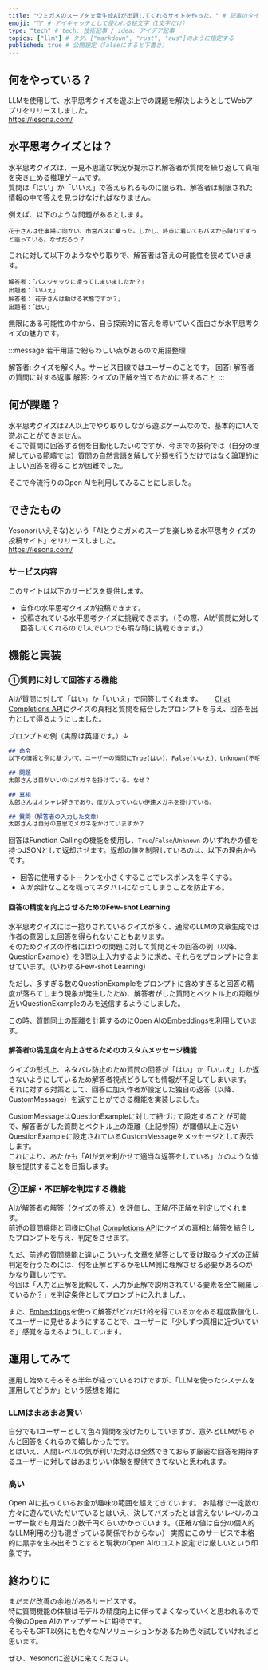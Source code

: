```yaml
---
title: "ウミガメのスープを文章生成AIが出題してくれるサイトを作った。" # 記事のタイトル
emoji: "🐢" # アイキャッチとして使われる絵文字（1文字だけ）
type: "tech" # tech: 技術記事 / idea: アイデア記事
topics: ["llm"] # タグ。["markdown", "rust", "aws"]のように指定する
published: true # 公開設定（falseにすると下書き）
---
```


## 何をやっている？
LLMを使用して、水平思考クイズを遊ぶ上での課題を解決しようとしてWebアプリをリリースしました。  
https://iesona.com/

## 水平思考クイズとは？
水平思考クイズは、一見不思議な状況が提示され解答者が質問を繰り返して真相を突き止める推理ゲームです。  
質問は「はい」か「いいえ」で答えられるものに限られ、解答者は制限された情報の中で答えを見つけなければなりません。  

例えば、以下のような問題があるとします。  

```
花子さんは仕事場に向かい、市営バスに乗った。しかし、終点に着いてもバスから降りずずっと座っている。なぜだろう？
```

これに対して以下のようなやり取りで、解答者は答えの可能性を狭めていきます。  
```
解答者：「バスジャックに遭ってしまいましたか？」
出題者：「いいえ」
解答者：「花子さんは動ける状態ですか？」
出題者：「はい」
```

無限にある可能性の中から、自ら探索的に答えを導いていく面白さが水平思考クイズの魅力です。

:::message
若干用語で紛らわしい点があるので用語整理  


解答者: クイズを解く人。サービス目線ではユーザーのことです。
回答: 解答者の質問に対する返事
解答: クイズの正解を当てるために答えること
:::

## 何が課題？

水平思考クイズは2人以上でやり取りしながら遊ぶゲームなので、基本的に1人で遊ぶことができません。  
そこで質問に回答する側を自動化したいのですが、今までの技術では（自分の理解している範疇では）質問の自然言語を解して分類を行うだけではなく論理的に正しい回答を得ることが困難でした。  

そこで今流行りのOpen AIを利用してみることにしました。

## できたもの
Yesonor(いえそな)という「AIとウミガメのスープを楽しめる水平思考クイズの投稿サイト」をリリースしました。  
https://iesona.com/  

### サービス内容
このサイトは以下のサービスを提供します。

- 自作の水平思考クイズが投稿できます。
- 投稿されている水平思考クイズに挑戦できます。（その際、AIが質問に対して回答してくれるので1人でいつでも暇な時に挑戦できます。）

## 機能と実装

### ①質問に対して回答する機能
AIが質問に対して「はい」か「いいえ」で回答してくれます。　　
[Chat Completions API](https://platform.openai.com/docs/guides/text-generation/chat-completions-api)にクイズの真相と質問を結合したプロンプトを与え、回答を出力として得るようにしました。  

プロンプトの例（実際は英語です。）↓
```md
## 命令
以下の情報と例に基づいて、ユーザーの質問にTrue(はい)、False(いいえ)、Unknown(不明/言及なし)で答えなさい。

## 問題
太郎さんは目がいいのにメガネを掛けている。なぜ？

## 真相
太郎さんはオシャレ好きであり、度が入っていない伊達メガネを掛けている。

## 質問（解答者の入力した文章）
太郎さんは自分の意思でメガネをかけていますか？
```

回答はFunction Callingの機能を使用し、`True`/`False`/`Unknown` のいずれかの値を持つJSONとして返却させます。返却の値を制限しているのは、以下の理由からです。

- 回答に使用するトークンを小さくすることでレスポンスを早くする。
- AIが余計なことを喋ってネタバレになってしまうことを防止する。

#### 回答の精度を向上させるためのFew-shot Learning
水平思考クイズには一捻りされているクイズが多く、通常のLLMの文章生成では作者の意図した回答を得られないこともあリます。  
そのためクイズの作者には1つの問題に対して質問とその回答の例（以降、QuestionExample）を3問以上入力するように求め、それらをプロンプトに含ませています。（いわゆるFew-shot Learning）  

ただし、多すぎる数のQuestionExampleをプロンプトに含めすぎると回答の精度が落ちてしまう現象が発生したため、解答者がした質問とベクトル上の距離が近いQuestionExampleのみを送信するようにしました。

この時、質問同士の距離を計算するのにOpen AIの[Embeddings](https://platform.openai.com/docs/guides/embeddings)を利用しています。

#### 解答者の満足度を向上させるためのカスタムメッセージ機能
クイズの形式上、ネタバレ防止のため質問の回答が「はい」か「いいえ」しか返さないようにしているため解答者視点どうしても情報が不足してしまいます。  
それに対する対策として、回答に加え作者が設定した独自の返答（以降、CustomMessage）を返すことができる機能を実装しました。

CustomMessageはQuestionExampleに対して紐づけて設定することが可能で、解答者がした質問とベクトル上の距離（上記参照）が閾値以上に近いQuestionExampleに設定されているCustomMessageをメッセージとして表示します。  
これにより、あたかも「AIが気を利かせて適当な返答をしている」かのような体験を提供することを目指します。

### ②正解・不正解を判定する機能
AIが解答者の解答（クイズの答え）を評価し、正解/不正解を判定してくれます。  
前述の質問機能と同様に[Chat Completions API](https://platform.openai.com/docs/guides/text-generation/chat-completions-api)にクイズの真相と解答を結合したプロンプトを与え、判定をさせます。  

ただ、前述の質問機能と違いこういった文章を解答として受け取るクイズの正解判定を行うためには、何を正解とするかをLLM側に理解させる必要があるのがかなり難しいです。  
今回は「入力と正解を比較して、入力が正解で説明されている要素を全て網羅しているか？」を判定条件としてプロンプトに入れました。  

また、[Embeddings](https://platform.openai.com/docs/guides/embeddings)を使って解答がどれだけ的を得ているかをある程度数値化してユーザーに見せるようにすることで、ユーザーに「少しずつ真相に近づいている」感覚を与えるようにしています。

## 運用してみて
運用し始めてそろそろ半年が経っているわけですが、「LLMを使ったシステムを運用してどうか」という感想を雑に

### LLMはまあまあ賢い
自分でも1ユーザーとして色々質問を投げたりしていますが、意外とLLMがちゃんと回答をくれるので嬉しかったです。  
とはいえ、人間レベルの気が利いた対応は全然できておらず厳密な回答を期待するユーザーに対してはあまりいい体験を提供できてないと思われます。  

### 高い
Open AIに払っているお金が趣味の範囲を超えてきています。
お陰様で一定数の方々に遊んでいただいているとはいえ、決してバズったとは言えないレベルのユーザー数でも月当たり数千円くらいかかっています。（正確な値は自分の個人的なLLM利用の分も混ざっている関係でわからない）
実際にこのサービスで本格的に黒字を生み出そうとすると現状のOpen AIのコスト設定では厳しいという印象です。

## 終わりに
まだまだ改善の余地があるサービスです。  
特に質問機能の体験はモデルの精度向上に伴ってよくなっていくと思われるので今後のOpen AIのアップデートに期待です。  
そもそもGPT以外にも色々なAIソリューションがあるため色々試していければと思います。

ぜひ、Yesonorに遊びに来てください。

